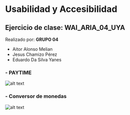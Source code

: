 # Usabilidad y Accesibilidad
## Ejercicio de clase: WAI_ARIA_04_UYA
Realizado por:
**GRUPO 04**
- Aitor Alonso Melian
- Jesus Chamizo Pérez
- Eduardo Da Silva Yanes


###    - PAYTIME
![alt text](https://github.com/EduardoSY/WAI_ARIA_04_UYA.github.io/blob/master/gifs/PayTime.gif)



###    - Conversor de monedas
![alt text](https://github.com/EduardoSY/WAI_ARIA_04_UYA.github.io/blob/master/gifs/Conversor_monedas.gif)

